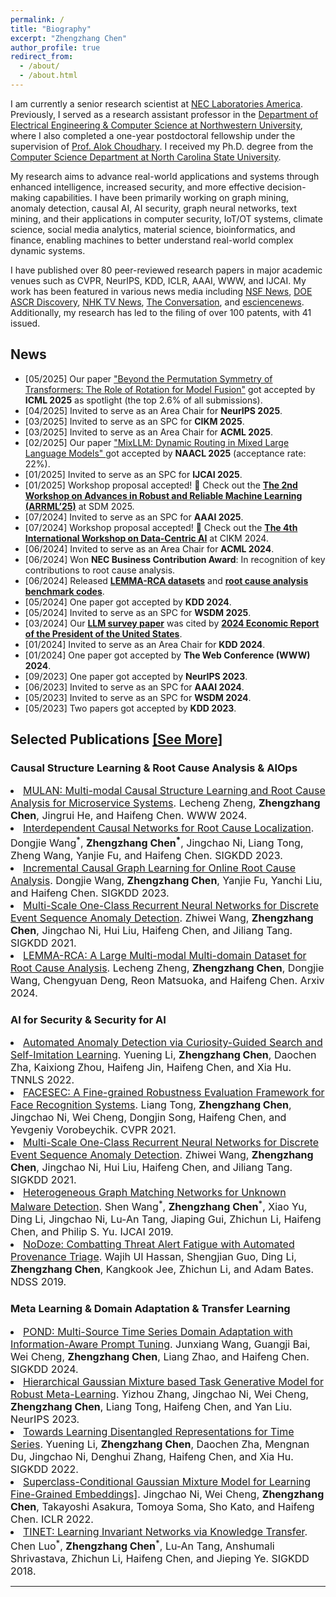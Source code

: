 ```yaml
---
permalink: /
title: "Biography"
excerpt: "Zhengzhang Chen"
author_profile: true
redirect_from: 
  - /about/
  - /about.html
---
```


<meta name="description" content="Welcome to Zhengzhang Chen's personal website. Explore my publications, research, and projects on AI and machine learning. Connect and learn more about my journey. ">


I am currently a senior research scientist at <a href="https://www.nec-labs.com/research/data-science-system-security/people/zhengzhang-chen/" target="_blank" rel="nofollow">NEC Laboratories America</a>. Previously, I served as a research assistant professor in the <a href="http://cucis.ece.northwestern.edu/members/zzc472/" target="_blank" rel="nofollow">Department of Electrical Engineering & Computer Science at Northwestern University</a>, where I also completed a one-year postdoctoral fellowship under the supervision of <a href="http://www.eecs.northwestern.edu/~choudhar/" target="_blank" rel="nofollow">Prof. Alok Choudhary</a>. I received my Ph.D. degree from the <a href="https://www.csc.ncsu.edu/" target="_blank" rel="nofollow">Computer Science Department at North Carolina State University</a>.

My research aims to advance real-world applications and systems through enhanced intelligence, increased security, and more effective decision-making capabilities. I have been primarily working on graph mining, anomaly detection, causal AI, AI security, graph neural networks, text mining, and their applications in computer security, IoT/OT systems, climate science, social media analytics, material science, bioinformatics, and finance, enabling machines to better understand real-world complex dynamic systems.

I have published over 80 peer-reviewed research papers in major academic venues such as CVPR, NeurIPS, KDD, ICLR, AAAI, WWW, and IJCAI. My work has been featured in various news media including <a href="https://www.nsf.gov/news/news_summ.jsp?cntn_id=125500&org=GEO&from=news" target="_blank" rel="nofollow">NSF News</a>, <a href="https://ascr-discovery.science.doe.gov/2012/06/storm-tracking/" target="_blank" rel="nofollow">DOE ASCR Discovery</a>, <a href="http://www3.nhk.or.jp/news/html/20151215/k10010341321000.html" target="_blank" rel="nofollow">NHK TV News</a>, <a href="https://theconversation.com/new-hurricane-detection-method-increases-predictability-9537" target="_blank" rel="nofollow">The Conversation</a>, and <a href="https://esciencenews.com/sources/physorg/2012/09/11/researchers.devise.more.accurate.method.predicting.hurricane.activity" target="_blank" rel="nofollow">esciencenews</a>. Additionally, my research has led to the filing of over 100 patents, with 41 issued.



<h2>News</h2>

<ul>
  <li>[05/2025] Our paper <a href="https://arxiv.org/pdf/2502.00264" target="_blank" rel="nofollow"> "Beyond the Permutation Symmetry of Transformers: The Role of Rotation for Model Fusion"</a> got accepted by <strong>ICML 2025</strong> as spotlight (the top 2.6% of all submissions). </li>
  <li>[04/2025] Invited to serve as an Area Chair for <strong>NeurIPS 2025</strong>.</li>
  <li>[03/2025] Invited to serve as an SPC for <strong>CIKM 2025</strong>.</li>
  <li>[03/2025] Invited to serve as an Area Chair for <strong>ACML 2025</strong>.</li>
  <li>[02/2025] Our paper <a href="https://zhengzhangchen.github.io/publication/2025.naacl-long.545.pdf" target="_blank" rel="nofollow"> "MixLLM: Dynamic Routing in Mixed Large Language Models" </a> got accepted by <strong>NAACL 2025</strong> (acceptance rate: 22%). </li>
  <li>[01/2025] Invited to serve as an SPC for <strong>IJCAI 2025</strong>.</li>
  <li>[01/2025] Workshop proposal accepted! 🎉 Check out the <a href="https://sites.google.com/view/arrml-25/home" target="_blank" rel="nofollow"><strong>The 2nd Workshop on Advances in Robust and Reliable Machine Learning (ARRML’25)</strong></a> at SDM 2025.</li>
  <li>[07/2024] Invited to serve as an SPC for <strong>AAAI 2025</strong>.</li>
  <li>[07/2024] Workshop proposal accepted! 🎉 Check out the <a href="https://data-centric-ai-dev.github.io/CIKM2024/" target="_blank" rel="nofollow"><strong>The 4th International Workshop on Data-Centric AI</strong></a> at CIKM 2024.</li>
  <li>[06/2024] Invited to serve as an Area Chair for <strong>ACML 2024</strong>.</li>
  <li>[06/2024] Won <strong>NEC Business Contribution Award</strong>: In recognition of key contributions to root cause analysis.</li>
  <li>[06/2024] Released <a href="https://lemma-rca.github.io/" target="_blank" rel="nofollow"><strong>LEMMA-RCA datasets</strong></a> and <a href="https://github.com/KnowledgeDiscovery/rca_baselines" target="_blank" rel="nofollow"><strong>root cause analysis benchmark codes</strong></a>.</li>
  <li>[05/2024] One paper got accepted by <strong>KDD 2024</strong>.</li>
  <li>[05/2024] Invited to serve as an SPC for <strong>WSDM 2025</strong>.</li>
  <li>[03/2024] Our <a href="https://arxiv.org/pdf/2305.18703.pdf" target="_blank" rel="nofollow"><strong>LLM survey paper</strong></a> was cited by <a href="https://www.whitehouse.gov/cea/written-materials/2024/03/21/the-2024-economic-report-of-the-president/" target="_blank" rel="nofollow"><strong>2024 Economic Report of the President of the United States</strong></a>.</li>
  <li>[01/2024] Invited to serve as an Area Chair for <strong>KDD 2024</strong>.</li>
  <li>[01/2024] One paper got accepted by <strong>The Web Conference (WWW) 2024</strong>.</li>
  <li>[09/2023] One paper got accepted by <strong>NeurIPS 2023</strong>.</li>
  <li>[06/2023] Invited to serve as an SPC for <strong>AAAI 2024</strong>.</li>
  <li>[05/2023] Invited to serve as an SPC for <strong>WSDM 2024</strong>.</li>
  <li>[05/2023] Two papers got accepted by <strong>KDD 2023</strong>.</li>
</ul>



<h2>Selected Publications <a href="https://zhengzhangchen.github.io/publications/">[See More]</a></h2>

<h3>Causal Structure Learning & Root Cause Analysis & AIOps</h3> 
<li>  <font size="3"><a href="https://zhengzhangchen.github.io/publication/MULAN_WWW24.pdf" target="_blank" rel="nofollow"> MULAN: Multi-modal Causal Structure Learning and Root Cause Analysis for Microservice Systems</a>. Lecheng Zheng, <b>Zhengzhang Chen</b>, Jingrui He, and Haifeng Chen. WWW 2024. </font> </li>  
<li>  <font size="3"><a href="https://zhengzhangchen.github.io/publication/REASON_KDD23.pdf" target="_blank" rel="nofollow"> Interdependent Causal Networks for Root Cause Localization</a>. Dongjie Wang<sup>*</sup>, <b>Zhengzhang Chen<sup>*</sup></b>, Jingchao Ni, Liang Tong, Zheng Wang, Yanjie Fu, and Haifeng Chen. SIGKDD 2023.</font> </li> 
<li>  <font size="3"><a href="https://zhengzhangchen.github.io/publication/CORAL_KDD23.pdf" target="_blank" rel="nofollow"> Incremental Causal Graph Learning for Online Root Cause Analysis</a>. Dongjie Wang, <b>Zhengzhang Chen</b>, Yanjie Fu, Yanchi Liu, and Haifeng Chen. SIGKDD 2023.</font> </li>  
<li>  <font size="3"><a href="https://zhengzhangchen.github.io/publication/OC4Seq_KDD21.pdf" target="_blank" rel="nofollow"> Multi-Scale One-Class Recurrent Neural Networks for Discrete Event Sequence Anomaly Detection</a>. Zhiwei Wang, <b>Zhengzhang Chen</b>, Jingchao Ni, Hui Liu, Haifeng Chen, and Jiliang Tang. SIGKDD 2021.</font> </li>  
<li>  <font size="3"><a href="https://zhengzhangchen.github.io/publication/lemma.pdf" target="_blank" rel="nofollow"> LEMMA-RCA: A Large Multi-modal Multi-domain Dataset for Root Cause Analysis</a>. Lecheng Zheng, <b>Zhengzhang Chen</b>, Dongjie Wang, Chengyuan Deng, Reon Matsuoka, and Haifeng Chen. Arxiv 2024.</font> </li>  

<h3> AI for Security & Security for AI</h3> 
<li> <font size="3"><a href="https://zhengzhangchen.github.io/publication/AutoAD_2022.pdf" target="_blank" rel="nofollow"> Automated Anomaly Detection via Curiosity-Guided Search and Self-Imitation Learning</a>. Yuening Li, <b>Zhengzhang Chen</b>, Daochen Zha, Kaixiong Zhou, Haifeng Jin, Haifeng Chen, and Xia Hu. TNNLS 2022.</font> </li> 
<li><font size="3"> <a href="https://zhengzhangchen.github.io/publication/FACESEC_CVPR2021.pdf" target="_blank" rel="nofollow"> FACESEC: A Fine-grained Robustness Evaluation Framework for Face Recognition Systems</a>. Liang Tong, <b>Zhengzhang Chen</b>, Jingchao Ni, Wei Cheng, Dongjin Song, Haifeng Chen, and Yevgeniy Vorobeychik. CVPR 2021.</font> </li>  
<li> <font size="3"> <a href="https://zhengzhangchen.github.io/publication/OC4Seq_KDD21.pdf" target="_blank" rel="nofollow"> Multi-Scale One-Class Recurrent Neural Networks for Discrete Event Sequence Anomaly Detection</a>. Zhiwei Wang, <b>Zhengzhang Chen</b>, Jingchao Ni, Hui Liu, Haifeng Chen, and Jiliang Tang. SIGKDD 2021.</font>  </li> 
<li> <font size="3"> <a href="https://zhengzhangchen.github.io/publication/MatchGNet_IJCAI19.pdf" target="_blank" rel="nofollow"> Heterogeneous Graph Matching Networks for Unknown Malware Detection</a>. Shen Wang<sup>*</sup>, <b>Zhengzhang Chen</b><sup>*</sup>, Xiao Yu, Ding Li, Jingchao Ni, Lu-An Tang, Jiaping Gui, Zhichun Li, Haifeng Chen, and Philip S. Yu. IJCAI 2019.</font> </li> 
<li> <font size="3"> <a href="https://zhengzhangchen.github.io/publication/NODOZE_NDSS19.pdf" target="_blank" rel="nofollow"> NoDoze: Combatting Threat Alert Fatigue with Automated Provenance Triage</a>. Wajih Ul Hassan, Shengjian Guo, Ding Li, <b>Zhengzhang Chen</b>, Kangkook Jee, Zhichun Li, and Adam Bates. NDSS 2019.</font></li> 

<h3>Meta Learning & Domain Adaptation & Transfer Learning </h3> 
<li> <font size="3"> <a href="https://zhengzhangchen.github.io/publication/POND_KDD24.pdf" target="_blank" rel="nofollow"> POND: Multi-Source Time Series Domain Adaptation with Information-Aware Prompt Tuning</a>. Junxiang Wang, Guangji Bai, Wei Cheng, <b>Zhengzhang Chen</b>, Liang Zhao, and Haifeng Chen. SIGKDD 2024.</font> </li>
<li> <font size="3"> <a href="https://zhengzhangchen.github.io/publication/Gaussian_NeurIPS23.pdf" target="_blank" rel="nofollow">Hierarchical Gaussian Mixture based Task Generative Model for Robust Meta-Learning</a>. Yizhou Zhang, Jingchao Ni, Wei Cheng, <b>Zhengzhang Chen</b>, Liang Tong, Haifeng Chen, and Yan Liu. NeurIPS 2023.</font></li>
<li> <font size="3"> <a href="https://zhengzhangchen.github.io/publication/DTS_KDD22.pdf" target="_blank" rel="nofollow"> Towards Learning Disentangled Representations for Time Series</a>. Yuening Li, <b>Zhengzhang Chen</b>, Daochen Zha, Mengnan Du, Jingchao Ni, Denghui Zhang, Haifeng Chen, and Xia Hu. SIGKDD 2022.</font></li>
<li> <font size="3"> <a href="https://zhengzhangchen.github.io/publication/Superclass_ICLR22.pdf" target="_blank" rel="nofollow"> Superclass-Conditional Gaussian Mixture Model for Learning Fine-Grained Embeddings]</a>. Jingchao Ni, Wei Cheng, <b>Zhengzhang Chen</b>, Takayoshi Asakura, Tomoya Soma, Sho Kato, and Haifeng Chen. ICLR 2022.</font></li>
<li> <font size="3"> <a href="https://zhengzhangchen.github.io/publication/TINET_KDD.pdf" target="_blank" rel="nofollow"> TINET: Learning Invariant Networks via Knowledge Transfer</a>. Chen Luo<sup>*</sup>, <b>Zhengzhang Chen</b><sup>*</sup>, Lu-An Tang, Anshumali Shrivastava, Zhichun Li, Haifeng Chen, and Jieping Ye. SIGKDD 2018. </font></li>

-----
<script type='text/javascript' id='clustrmaps' src='//cdn.clustrmaps.com/map_v2.js?cl=ffffff&w=300&t=n&d=krrxnT9a1WuFAfaOpcnuRh21apszS4RcLvSetwmeNFg&co=2d78ad&cmo=3acc3a&cmn=ff5353&ct=ffffff'></script>
